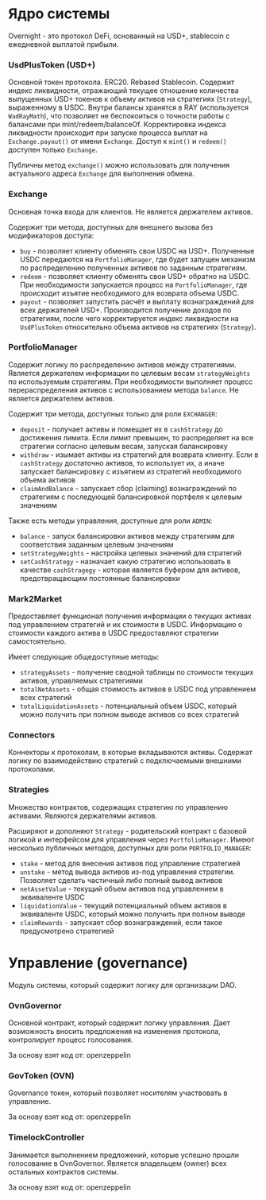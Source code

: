 # Ядро системы

Overnight - это протокол DeFi, основанный на USD+, stablecoin с ежедневной выплатой прибыли.

### UsdPlusToken (USD+)

Основной токен протокола. ERC20. Rebased Stablecoin. Содержит индекс ликвидности, отражающий текущее отношение количества выпущенных 
USD+ токенов к объему активов на стратегиях (`Strategy`), выраженному в USDC. Внутри балансы хранятся в RAY (используется `WadRayMath`), что позволяет 
не беспокоиться о точности работы с балансами при mint/redeem/balanceOf. Корректировка индекса ликвидности происходит при запуске процесса
выплат на `Exchange.payout()` от имени `Exchange`. Доступ к `mint()` и `redeem()` доступен только `Exchange`.

Публичны метод `exchange()` можно использовать для получения актуального адреса `Exchange` для выполнения обмена.   

### Exchange 

Основная точка входа для клиентов. Не является держателем активов.

Содержит три метода, доступных для внешнего вызова без модификаторов доступа: 
- `buy` - позволяет клиенту обменять свои USDC на USD+. Полученные USDC передаются на `PortfolioManager`, где будет запущен механизм по распределению 
  полученных активов по заданным стратегиям.
- `redeem` - позволяет клиенту обменять свои USD+ обратно на USDC. При необходимости запускается процесс на `PortfolioManager`, 
  где происходит изъятие необходимого для возврата объема USDC.
- `payout` - позволяет запустить расчёт и выплату вознаграждений для всех держателей USD+. Производится получение доходов по стратегиям, 
  после чего корректируется индекс ликвидности на `UsdPlusToken` относительно объема активов на стратегиях (`Strategy`).

### PortfolioManager

Содержит логику по распределению активов между стратегиями.
Является держателем информации по целевым весам `strategyWeights` по используемым стратегиям.
При необходимости выполняет процесс перераспределения активов с использованием метода `balance`.
Не является держателем активов.

Содержит три метода, доступных только для роли `EXCHANGER`:
- `deposit` - получает активы и помещает их в `cashStrategy` до достижения лимита. Если лимит превышен, то распределяет на все стратегии согласно
  целевым весам, запуская балансировку
- `withdraw` - изымает активы из стратегий для возврата клиенту. Если в `cashStrategy` достаточно активов, то использует их, а иначе
  запускает балансировку с изъятием из стратегий необходимого объема активов
- `claimAndBalance` - запускает сбор (claiming) вознаграждений по стратегиям с последующей балансировкой портфеля к целевым значениям

Также есть методы управления, доступные для роли `ADMIN`:
- `balance` - запуск балансировки активов между стратегиям для соответствия заданным целевым значениям
- `setStrategyWeights` - настройка целевых значений для стратегий
- `setCashStrategy` - назначает какую стратегию использовать в качестве `cashStragegy` - которая является буфером для активов,
  предотвращающим постоянные балансировки

### Mark2Market

Предоставляет функционал получения информации о текущих активах под управлением стратегий и их стоимости в USDC. 
Информацию о стоимости каждого актива в USDC предоставляют стратегии самостоятельно. 

Имеет следующие общедоступные методы:
- `strategyAssets` - получение сводной таблицы по стоимости текущих активов, управляемых стратегиями
- `totalNetAssets` - общая стоимость активов в USDC под управлением всех стратегий
- `totalLiquidationAssets` - потенциальный объем USDC, который можно получить при полном выводе активов со всех стратегий 

### Connectors 

Коннекторы к протоколам, в которые вкладываются активы.
Содержат логику по взаимодействию стратегий с подключаемыми внешними протоколами.

### Strategies

Множество контрактов, содержащих стратегию по управлению активами. Являются держателями активов.

Расширяют и дополняют `Strategy` - родительский контракт с базовой логикой и интерфейсом для управления через `PortfolioManager`.
Имеют несколько публичных методов, доступных для роли `PORTFOLIO_MANAGER`:
- `stake` - метод для внесения активов под управление стратегией 
- `unstake` - метод вывода активов из-под управления стратегии. Позволяет сделать частичный либо полный вывод активов
- `netAssetValue` - текущий объем активов под управлением в эквиваленте USDC
- `liquidationValue` - текущий потенциальный объем активов в эквиваленте USDC, который можно получить при полном выводе
- `claimRewards` - запускает сбор вознаграждений, если такое предусмотрено стратегией 


# Управление (governance)

Модуль системы, который содержит логику для организации DAO.

### OvnGovernor

Основной контракт, который содержит логику управления.
Дает возможность вносить предложения на изменения протокола, контролирует процесс голосования.

За основу взят код от: openzeppelin

### GovToken (OVN)

Governance токен, который позволяет носителям участвовать в управление.

За основу взят код от: openzeppelin

### TimelockController 

Занимается выполнением предложений, которые успешно прошли голосование в OvnGovernor.
Является владельцем (owner) всех остальных контрактов системы.

За основу взят код от: openzeppelin
